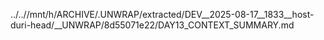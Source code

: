 ../..//mnt/h/ARCHIVE/.UNWRAP/extracted/DEV__2025-08-17__1833__host-duri-head/__UNWRAP/8d55071e22/DAY13_CONTEXT_SUMMARY.md